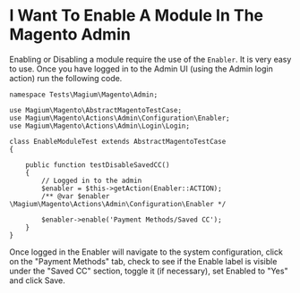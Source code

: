 # I Want To Enable A Module In The Magento Admin

Enabling or Disabling a module require the use of the `Enabler`.  It is very easy to use.  Once you have logged in to the Admin UI (using the Admin login action) run the following code.

```
namespace Tests\Magium\Magento\Admin;

use Magium\Magento\AbstractMagentoTestCase;
use Magium\Magento\Actions\Admin\Configuration\Enabler;
use Magium\Magento\Actions\Admin\Login\Login;

class EnableModuleTest extends AbstractMagentoTestCase
{

    public function testDisableSavedCC()
    {
        // Logged in to the admin
        $enabler = $this->getAction(Enabler::ACTION);
        /** @var $enabler \Magium\Magento\Actions\Admin\Configuration\Enabler */

        $enabler->enable('Payment Methods/Saved CC');
    }
}
```

Once logged in the Enabler will navigate to the system configuration, click on the "Payment Methods" tab, check to see if the Enable label is visible under the "Saved CC" section, toggle it (if necessary), set Enabled to "Yes" and click Save.